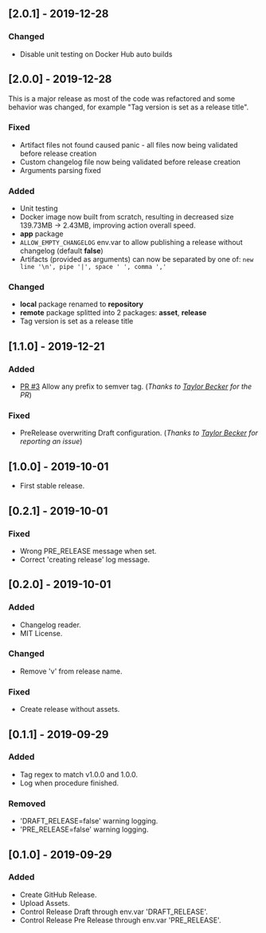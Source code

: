 ## [2.0.1] - 2019-12-28
### Changed
- Disable unit testing on Docker Hub auto builds

## [2.0.0] - 2019-12-28
This is a major release as most of the code was refactored and some behavior was changed, for example "Tag version is set as a release title".

### Fixed
- Artifact files not found caused panic - all files now being validated before release creation
- Custom changelog file now being validated before release creation
- Arguments parsing fixed

### Added
- Unit testing
- Docker image now built from scratch, resulting in decreased size 139.73MB -> 2.43MB, improving action overall speed.
- **app** package
- `ALLOW_EMPTY_CHANGELOG` env.var to allow publishing a release without changelog (default **false**)
- Artifacts (provided as arguments) can now be separated by one of: `new line '\n', pipe '|', space ' ', comma ','`

### Changed
- **local** package renamed to **repository**
- **remote** package splitted into 2 packages: **asset**, **release**
- Tag version is set as a release title

## [1.1.0] - 2019-12-21
### Added
- [PR #3](https://github.com/anton-yurchenko/git-release/pull/3) Allow any prefix to semver tag. (*Thanks to [Taylor Becker](https://github.com/tajobe) for the PR*)

### Fixed
- PreRelease overwriting Draft configuration. (*Thanks to [Taylor Becker](https://github.com/tajobe) for reporting an issue*)

## [1.0.0] - 2019-10-01
- First stable release.

## [0.2.1] - 2019-10-01
### Fixed
- Wrong PRE_RELEASE message when set.
- Correct 'creating release' log message.

## [0.2.0] - 2019-10-01
### Added
- Changelog reader.
- MIT License.

### Changed
- Remove 'v' from release name.

### Fixed
- Create release without assets.

## [0.1.1] - 2019-09-29
### Added
- Tag regex to match v1.0.0 and 1.0.0.
- Log when procedure finished.

### Removed
- 'DRAFT_RELEASE=false' warning logging.
- 'PRE_RELEASE=false' warning logging.

## [0.1.0] - 2019-09-29
### Added
- Create GitHub Release.
- Upload Assets.
- Control Release Draft through env.var 'DRAFT_RELEASE'.
- Control Release Pre Release through env.var 'PRE_RELEASE'.